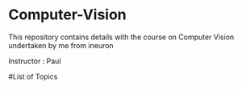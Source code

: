# Computer-Vision
This repository contains details with the course on Computer Vision undertaken by me from ineuron 

Instructor : Paul 

#List of Topics 

